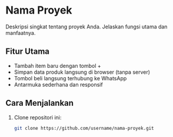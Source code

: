 # Nama Proyek

Deskripsi singkat tentang proyek Anda. Jelaskan fungsi utama dan manfaatnya.

## Fitur Utama
- Tambah item baru dengan tombol +
- Simpan data produk langsung di browser (tanpa server)
- Tombol beli langsung terhubung ke WhatsApp
- Antarmuka sederhana dan responsif

## Cara Menjalankan
1. Clone repositori ini:
   ```bash
   git clone https://github.com/username/nama-proyek.git
